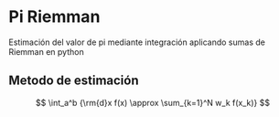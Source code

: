 # Pi Riemman
Estimación del valor de pi mediante integración aplicando sumas de Riemman en python

## Metodo de estimación

$$
\int_a^b {\rm{d}x f(x) \approx \sum_{k=1}^N w_k f(x_k)}
$$

